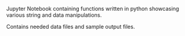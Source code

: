 Jupyter Notebook containing functions written in python showcasing various string and data manipulations.

Contains needed data files and sample output files.
